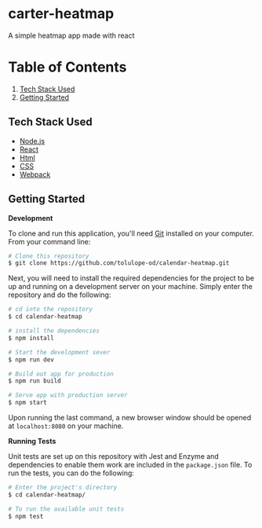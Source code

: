 # carter-heatmap

A simple heatmap app made with react

# Table of Contents

1. <a href="#tech-stack-used">Tech Stack Used</a>
2. <a href="#getting-started">Getting Started</a>

## Tech Stack Used

- [Node.js](https://nodejs.org/)
- [React](https://reactjs.org/)
- [Html]()
- [CSS]()
- [Webpack](https://webpack.js.org/)

## Getting Started

**Development**

To clone and run this application, you'll need [Git](https://git-scm.com) installed on your computer. From your command line:

```bash
# Clone this repository
$ git clone https://github.com/tolulope-od/calendar-heatmap.git
```

Next, you will need to install the required dependencies for the project to be up and running on a development server on your machine. Simply enter the repository and do the following:

```bash
# cd into the repository
$ cd calendar-heatmap

# install the dependencies
$ npm install

# Start the development sever
$ npm run dev

# Build out app for production
$ npm run build

# Serve app with production server
$ npm start
```

Upon running the last command, a new browser window should be opened at `localhost:8080` on your machine.

**Running Tests**

Unit tests are set up on this repository with Jest and Enzyme and dependencies to enable them work are included in the `package.json` file. To run the tests, you can do the following:

```bash
# Enter the project's directory
$ cd calendar-heatmap/

# To run the available unit tests
$ npm test
```
